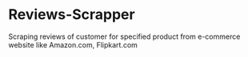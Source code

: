 # Reviews-Scrapper
Scraping reviews of customer for specified product from e-commerce website like Amazon.com, Flipkart.com
